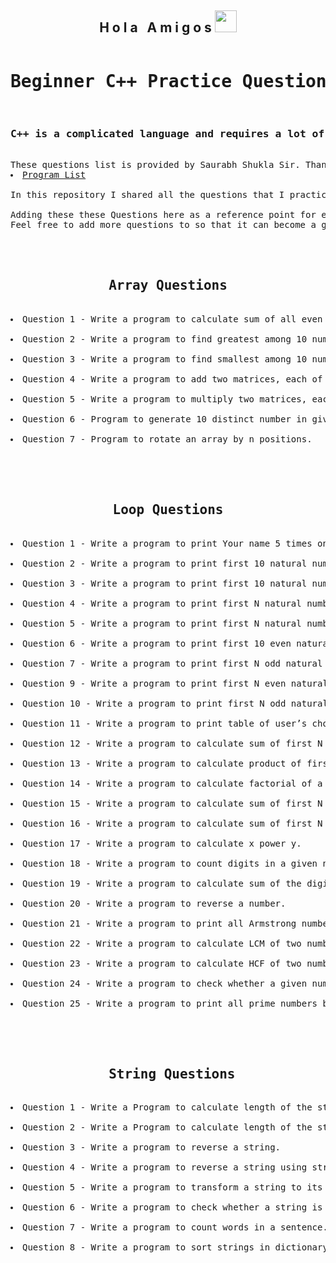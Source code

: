 
<h2 align="center">H o l a &nbsp; A m i g o s <img src="https://media.giphy.com/media/hvRJCLFzcasrR4ia7z/giphy.gif" width="35px"></h2>


<pre>
<h1 align="center">Beginner C++ Practice Questions</h1>
<h3>C++ is a complicated language and requires a lot of practice to ace in it.</h3>
These questions list is provided by Saurabh Shukla Sir. Thank you so much sir for helping us with this.
<li><a href="https://www.mysirg.com/programming-examples/c-programs/">Program List</a></li>
In this repository I shared all the questions that I practiced that helped me improve my C++.

Adding these these Questions here as a reference point for everyone.
Feel free to add more questions to so that it can become a great learning source.



<h2 align="center"> Array Questions </h2>
<li>Question 1 - Write a program to calculate sum of all even numbers and sum of all odd numbers.</li>
<li>Question 2 - Write a program to find greatest among 10 numbers.</li>
<li>Question 3 - Write a program to find smallest among 10 numbers.</li>
<li>Question 4 - Write a program to add two matrices, each of order 3×3.</li>
<li>Question 5 - Write a program to multiply two matrices, each of order 3×3.</li>
<li>Question 6 - Program to generate 10 distinct number in given range.</li>
<li>Question 7 - Program to rotate an array by n positions.</li>



<h2 align="center"> Loop Questions </h2>
<li>Question 1 - Write a program to print Your name 5 times on the screen.</li>
<li>Question 2 - Write a program to print first 10 natural numbers.</li>
<li>Question 3 - Write a program to print first 10 natural numbers in reverse order.</li>
<li>Question 4 - Write a program to print first N natural numbers.</li>
<li>Question 5 - Write a program to print first N natural numbers in reverse order.</li>
<li>Question 6 - Write a program to print first 10 even natural numbers.</li>
<li>Question 7 - Write a program to print first N odd natural numbers.</li>
<li>Question 9 - Write a program to print first N even natural numbers in reverse order.</li>
<li>Question 10 - Write a program to print first N odd natural numbers in reverse order.</li>
<li>Question 11 - Write a program to print table of user’s choice.</li>
<li>Question 12 - Write a program to calculate sum of first N natural numbers.</li>
<li>Question 13 - Write a program to calculate product of first N natural numbers</li>
<li>Question 14 - Write a program to calculate factorial of a number.</li>
<li>Question 15 - Write a program to calculate sum of first N even natural numbers.</li>
<li>Question 16 - Write a program to calculate sum of first N odd natural numbers.</li>
<li>Question 17 - Write a program to calculate x power y.</li>
<li>Question 18 - Write a program to count digits in a given number.</li>
<li>Question 19 - Write a program to calculate sum of the digits of a given number.</li>
<li>Question 20 - Write a program to reverse a number.</li>
<li>Question 21 - Write a program to print all Armstrong numbers under 1000.</li>
<li>Question 22 - Write a program to calculate LCM of two numbers.</li>
<li>Question 23 - Write a program to calculate HCF of two numbers.</li>
<li>Question 24 - Write a program to check whether a given number is prime or not.</li>
<li>Question 25 - Write a program to print all prime numbers between two given numbers.</li>



<h2 align="center"> String Questions</h2>
<li>Question 1 - Write a Program to calculate length of the string.</li>
<li>Question 2 - Write a Program to calculate length of the string using strlen() function.</li>
<li>Question 3 - Write a program to reverse a string.</li>
<li>Question 4 - Write a program to reverse a string using strrev() function.</li>
<li>Question 5 - Write a program to transform a string to its uppercase.</li>
<li>Question 6 - Write a program to check whether a string is palindrome or not.</li>
<li>Question 7 - Write a program to count words in a sentence.</li>
<li>Question 8 - Write a program to sort strings in dictionary order.</li>
</pre>
